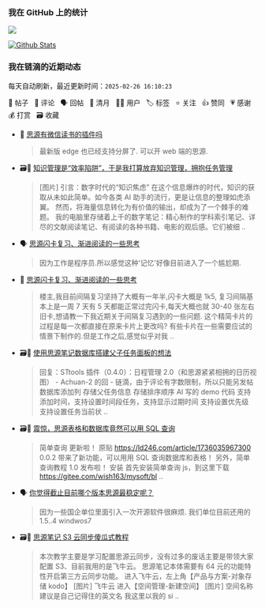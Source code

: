 ### 我在 GitHub 上的统计

<a title="Hits" target="_blank" href="https://github.com/Crowds21/Crowds21"><img src="https://hits.b3log.org/crowds21/crowds21.svg"></a>

[![Github Stats](https://github-readme-stats.vercel.app/api?username=crowds21&theme=tokyonight&show_icons=true)](https://github.com/crowds21)

<!--events start -->

### 我在链滴的近期动态

每天自动刷新，最近更新时间：`2025-02-26 16:10:23`

📝 帖子 &nbsp; 💬 评论 &nbsp; 🗣 回帖 &nbsp; 🌙 清月 &nbsp; 👨‍💻 用户 &nbsp; 🏷️ 标签 &nbsp; ⭐️ 关注 &nbsp; 👍 赞同 &nbsp; 💗 感谢 &nbsp; 💰 打赏 &nbsp; 🗃 收藏

* 💬 [思源有微信读书的插件吗](https://ld246.com/article/1740325936643/comment/1740360404535#comments)

  > 最新版 edge 也已经支持分屏了. 可以开 web 端的思源.
* 🗃📝 [知识管理是“效率陷阱”，于是我打算放弃知识管理，拥抱任务管理](https://ld246.com/article/1738945558886)

  > [图片] 引言：数字时代的“知识焦虑” 在这个信息爆炸的时代，知识的获取从未如此简单。如今各类 AI 助手的流行，更是让信息的整理如虎添翼。 然而，将海量信息转化为有价值的输出，却成为了一个棘手的难题。 我的电脑里存储着上千的数字笔记：精心制作的学科索引笔记、详尽的文献阅读笔记、有阅读的各种书籍、电影的观后感。它们被细 ..
* 🗣 [思源闪卡复习、渐进阅读的一些思考](https://ld246.com/article/1718977610599/comment/1738378112988#comments)

  > 因为工作是程序员.所以感觉这种'记忆'好像目前进入了一个尴尬期.
* 💬 [思源闪卡复习、渐进阅读的一些思考](https://ld246.com/article/1718977610599/comment/1738378112988#comments)

  > 楼主,我目前间隔复习坚持了大概有一年半,闪卡大概是 1k5, 复习间隔基本上是一周 7 天有 5 天都能正常过完闪卡,每天大概也就 30-40 张左右旧卡,想请教一下我近期关于间隔复习遇到的一些问题. 这个精简卡片的过程是每一次都直接在原来卡片上更改吗? 有些卡片在一些需要应试的情景下制作的.但是工作之后,感觉似乎对我 ..
* 🗃📝 [使用思源笔记数据库搭建父子任务面板的想法](https://ld246.com/article/1737511261099)

  > 回复：STtools 插件（0.4.0）：日程管理 2.0（和思源紧紧相拥的日历视图） - Achuan-2 的回 - 链滴，由于评论有字数限制，所以只能另发帖 数据库添加列 存储父任务信息 存储排序顺序 AI 写的 demo 代码 支持添加时间，支持设置时间段任务，支持显示过期时间 支持设置优先级 支持设置任务当前状 ..
* 🗃📝 [震惊，思源表格和数据库竟然可以用 SQL 查询](https://ld246.com/article/1737952682647)

  > 简单查询 更新啦！ 原贴 https://ld246.com/article/1736035967300 0.0.2 带来了新功能，可以用用 SQL 查询数据库和表格！ 另外，简单查询教程 1.0 发布啦！ 安装 首先安装简单查询 js，到这里下载 https://gitee.com/wish163/mysoft/bl ..
* 🗣 [你觉得截止目前哪个版本思源最稳定呢？](https://ld246.com/article/1736736939761/comment/1736747475537#comments)

  > 因为一些国企单位里面引入一次开源软件很麻烦. 我们单位目前还用的 1.5..4 windwos7
* 🗃📝 [思源笔记 S3 云同步傻瓜式教程](https://ld246.com/article/1736950710653)

  > 本次教学主要是学习配置思源云同步，没有过多的废话主要是带领大家配置 S3、目前我用的是飞牛云。 思源笔记本体需要有 64 元的功能特性开启第三方云同步功能。 进入飞牛云，左上角【产品与方案-对象存储 kodo】 [图片] 飞牛云 进入【空间管理-新建空间】 [图片] 空间名称建议是自己记得住的英文名 我这里以我的 si ..


<!--events end -->
